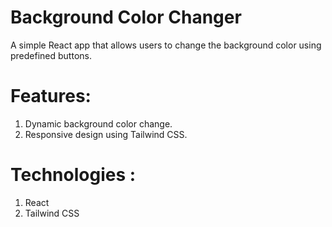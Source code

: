 # Background Color Changer
A simple React app that allows users to change the background color using predefined buttons.


# Features:
1) Dynamic background color change.
2) Responsive design using Tailwind CSS.

# Technologies :
1) React
2) Tailwind CSS
